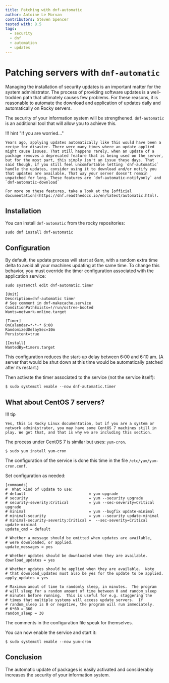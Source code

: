 ```yaml
---
title: Patching with dnf-automatic
author: Antoine Le Morvan
contributors: Steven Spencer
tested with: 8.5
tags:
  - security
  - dnf
  - automation
  - updates
---
```


# Patching servers with `dnf-automatic`

Managing the installation of security updates is an important matter for the system administrator. The process of providing software updates is a well-trodden path that ultimately causes few problems.
For these reasons, it is reasonable to automate the download and application of updates daily and automatically on Rocky servers.

The security of your information system will be strengthened. `dnf-automatic` is an additional tool that will allow you to achieve this.

!!! hint "If you are worried..."

    Years ago, applying updates automatically like this would have been a recipe for disaster. There were many times where an update applied might cause issues. That still happens rarely, when an update of a package removes a deprecated feature that is being used on the server, but for the most part, this simply isn't an issue these days. That said though, if you still feel uncomfortable letting `dnf-automatic` handle the updates, consider using it to download and/or notify you that updates are available. That way your server doesn't remain unpatched for long. These features are `dnf-automatic-notifyonly` and `dnf-automatic-download`

    For more on these features, take a look at the [official documentation](https://dnf.readthedocs.io/en/latest/automatic.html).

## Installation

You can install `dnf-automatic` from the rocky repositories:

```
sudo dnf install dnf-automatic
```

## Configuration

By default, the update process will start at 6am, with a random extra time delta to avoid all your machines updating at the same time. To change this behavior, you must override the timer configuration associated with the application service:

```
sudo systemctl edit dnf-automatic.timer

[Unit]
Description=dnf-automatic timer
# See comment in dnf-makecache.service
ConditionPathExists=!/run/ostree-booted
Wants=network-online.target

[Timer]
OnCalendar=*-*-* 6:00
RandomizedDelaySec=10m
Persistent=true

[Install]
WantedBy=timers.target
```

This configuration reduces the start-up delay between 6:00 and 6:10 am. (A server that would be shut down at this time would be automatically patched after its restart.)

Then activate the timer associated to the service (not the service itself):

```
$ sudo systemctl enable --now dnf-automatic.timer
```

## What about CentOS 7 servers?

!!! tip

    Yes, this is Rocky Linux documentation, but if you are a system or network administrator, you may have some CentOS 7 machines still in play. We get that, and that is why we are including this section.

The process under CentOS 7 is similar but uses: `yum-cron`.

```
$ sudo yum install yum-cron
```

The configuration of the service is done this time in the file `/etc/yum/yum-cron.conf`.

Set configuration as needed:

```
[commands]
#  What kind of update to use:
# default                            = yum upgrade
# security                           = yum --security upgrade
# security-severity:Critical         = yum --sec-severity=Critical upgrade
# minimal                            = yum --bugfix update-minimal
# minimal-security                   = yum --security update-minimal
# minimal-security-severity:Critical =  --sec-severity=Critical update-minimal
update_cmd = default

# Whether a message should be emitted when updates are available,
# were downloaded, or applied.
update_messages = yes

# Whether updates should be downloaded when they are available.
download_updates = yes

# Whether updates should be applied when they are available.  Note
# that download_updates must also be yes for the update to be applied.
apply_updates = yes

# Maximum amout of time to randomly sleep, in minutes.  The program
# will sleep for a random amount of time between 0 and random_sleep
# minutes before running.  This is useful for e.g. staggering the
# times that multiple systems will access update servers.  If
# random_sleep is 0 or negative, the program will run immediately.
# 6*60 = 360
random_sleep = 30
```

The comments in the configuration file speak for themselves.

You can now enable the service and start it:

```
$ sudo systemctl enable --now yum-cron
```

## Conclusion

The automatic update of packages is easily activated and considerably increases the security of your information system.
